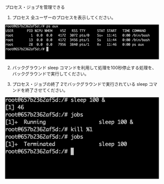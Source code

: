 プロセス・ジョブを管理できる
1. プロセス
全ユーザーのプロセスを表示してください。

![Alt text](ScreenShot/image_process.png)

2. バックグラウンド
sleep コマンドを利用して処理を100秒停止する処理を、バックグラウンドで実行してください。

3. プロセス・ジョブの終了
2でバックグラウンドで実行されている sleep コマンドを終了させてください。

![Alt text](ScreenShot/image_process-1.png)
